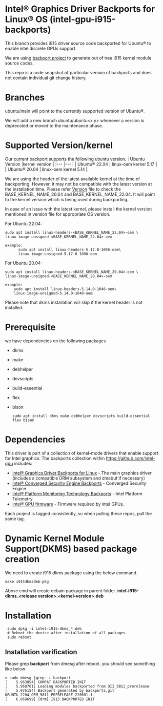 
#  Intel® Graphics Driver Backports for Linux® OS (intel-gpu-i915-backports)

This branch provides i915 driver source code backported for Ubuntu® to enable intel discrete GPUs support.

We are using [backport project](https://backports.wiki.kernel.org/index.php/Main_Page) to generate out of tree i915 kernel module source codes.

This repo is a code snapshot of particular version of backports and does not contain individual git change history.

# Branches
 ubuntu/main will point to the currently supported version of Ubuntu®.
 
 We will add a new branch ubuntu/ubuntu<x.y> whenever a version is deprecated or moved to the maintenance phase.
  
# Supported Version/kernel
  Our current backport supports the following ubuntu version.
| Ubuntu Version |kernel version    |
|---  |---  |
| Ubuntu® 22.04 | linux-oem kernel 5.17 |
| Ubuntu® 20.04 | linux-oem kernel 5.14 |
  
  We are using the header of the latest available kernel at the time of backporting. However, it may not be compatible with the latest version at the installation time.
  Please refer [Version](https://github.com/intel-gpu/intel-gpu-i915-backports/blob/ubuntu/main/versions)
  file to check the BASE_KERNEL_NAME_20.04 and BASE_KERNEL_NAME_22.04. It will point to the kernel version which is being used during backporting.

  In case of an issue with the latest kernel, please install the kernel version mentioned in version file for appropriate OS version.
  
  For Ubuntu 22.04:

    sudo apt install linux-headers-<BASE_KERNEL_NAME_22.04>-oem \
    linux-image-unsigned-<BASE_KERNEL_NAME_22.04>-oem

    example:
	      sudo apt install linux-headers-5.17.0-1006-oem\
	      linux-image-unsigned-5.17.0-1006-oem 

  For Ubuntu 20.04:

    sudo apt install linux-headers-<BASE_KERNEL_NAME_20.04>-oem \
    linux-image-unsigned-<BASE_KERNEL_NAME_20.04>-oem
    
    example: 
        sudo apt install linux-headers-5.14.0-1040-oem\
        linux-image-unsigned-5.14.0-1040-oem

Please note that dkms installation will skip if the kernel header is not installed.

# Prerequisite
we have dependencies on the following packages
  - dkms
  - make
  - debhelper
  - devscripts
  - build-essential
  - flex
  - bison

        sudo apt install dkms make debhelper devscripts build-essential flex bison


# Dependencies

This driver is part of a collection of kernel-mode drivers that enable support for Intel graphics. The backports collection within https://github.com/intel-gpu includes:

- [Intel® Graphics Driver Backports for Linux](https://github.com/intel-gpu/intel-gpu-i915-backports) - The main graphics driver (includes a compatible DRM subsystem and dmabuf if necessary)
- [Intel® Converged Security Engine Backports](https://github.com/intel-gpu/intel-gpu-cse-backports) - Converged Security Engine
- [Intel® Platform Monitoring Technology Backports](https://github.com/intel-gpu/intel-gpu-pmt-backports/) - Intel Platform Telemetry
- [Intel® GPU firmware](https://github.com/intel-gpu/intel-gpu-firmware) - Firmware required by intel GPUs.

Each project is tagged consistently, so when pulling these repos, pull the same tag.


# Dynamic Kernel Module Support(DKMS) based package creation

We need to create i915 dkms package using the below command.

    make i915dkmsdeb-pkg

Above cmd will create debain package in parent folder. **intel-i915-dkms_<**release version**>.<**kernel-version**>.deb**
# Installation

     sudo dpkg -i intel-i915-dkms_*.deb
     # Reboot the device after installation of all packages.
     sudo reboot
  
## Installation varification

Please grep **backport**  from dmesg after reboot. you should see something like below

    > sudo dmesg |grep -i backport
    [    5.963854] COMPAT BACKPORTED INIT
    [    5.968761] Loading modules backported from DII_5811_prerelease
    [    5.976154] Backport generated by backports.git UBUNTU_2204_OEM_5811_PRERELEASE_220601.1
    [    6.069699] [drm] I915 BACKPORTED INIT




